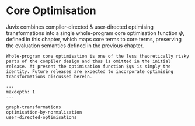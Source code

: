 # Core Optimisation

Juvix combines compiler-directed & user-directed optimising transformations into a single whole-program core optimisation function $ψ$, defined in this chapter, which maps core terms to core terms, preserving the evaluation semantics defined in the previous chapter.

```{note}
Whole-program core optimisation is one of the less theoretically risky parts of the compiler design and thus is omitted in the initial release. At present the optimisation function $ψ$ is simply the identity. Future releases are expected to incorporate optimising transformations discussed herein.
```

```{toctree}
---
maxdepth: 1
---

graph-transformations
optimisation-by-normalisation
user-directed-optimisations
```